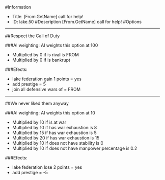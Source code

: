 #Information
 - Title: [From.GetName] call for help!
 - ID: lake.50
#Description
[From.GetName] call for help!
#Options

___
##Respect the Call of Duty

###AI weighting:
AI weights this option at 100
 - Multiplied by 0 if is rival is FROM
 - Multiplied by 0 if is bankrupt


###Efects:<ul><li>lake federation gain 1 points = yes</li><li>add prestige = 5</li><li>join all defensive wars of = FROM</li></ul>

___
##We never liked them anyway

###AI weighting:
AI weights this option at 10
 - Multiplied by 10 if is at war
 - Multiplied by 10 if has war exhaustion is 8
 - Multiplied by 15 if has war exhaustion is 5
 - Multiplied by 20 if has war exhaustion is 15
 - Multiplied by 10 if does not have stability is 0
 - Multiplied by 10 if does not have manpower percentage is 0.2


###Efects:<ul><li>lake federation lose 2 points = yes</li><li>add prestige = -5</li></ul>

